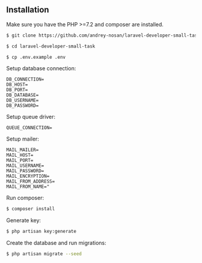 Installation
------------

Make sure you have the PHP >=7.2 and composer are installed.

```bash
$ git clone https://github.com/andrey-nosan/laravel-developer-small-task.git
```
```bash
$ cd laravel-developer-small-task
```
```bash
$ cp .env.example .env
```
Setup database connection:
```dotenv
DB_CONNECTION=
DB_HOST=
DB_PORT=
DB_DATABASE=
DB_USERNAME=
DB_PASSWORD=
```
Setup queue driver:
```dotenv
QUEUE_CONNECTION=
```
Setup mailer:
```dotenv
MAIL_MAILER=
MAIL_HOST=
MAIL_PORT=
MAIL_USERNAME=
MAIL_PASSWORD=
MAIL_ENCRYPTION=
MAIL_FROM_ADDRESS=
MAIL_FROM_NAME="
```
Run composer:
```bash
$ composer install
```
Generate key:
```bash
$ php artisan key:generate
```
Create the database and run migrations:
```bash
$ php artisan migrate --seed
```
